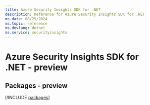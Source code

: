 ```yaml
---
title: Azure Security Insights SDK for .NET
description: Reference for Azure Security Insights SDK for .NET
ms.date: 08/29/2024
ms.topic: reference
ms.devlang: dotnet
ms.service: securityinsights
---
```

# Azure Security Insights SDK for .NET - preview
## Packages - preview
[!INCLUDE [packages](security-insights-index.md)]